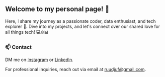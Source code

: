 ## Welcome to my personal page! 👋 
Here, I share my journey as a passionate coder, data enthusiast, and tech explorer 🚀. Dive into my projects, and let's connect over our shared love for all things tech! 💻🌐📊

### 📫 Contact
DM me on [Instagram](https://www.instagram.com/rudy_j3/) or [LinkedIn](https://www.linkedin.com/in/r-j3/). 

For professional inquiries, reach out via email at [ruudjuf@gmail.com](mailto:ruudjuf@gmail.com). 
